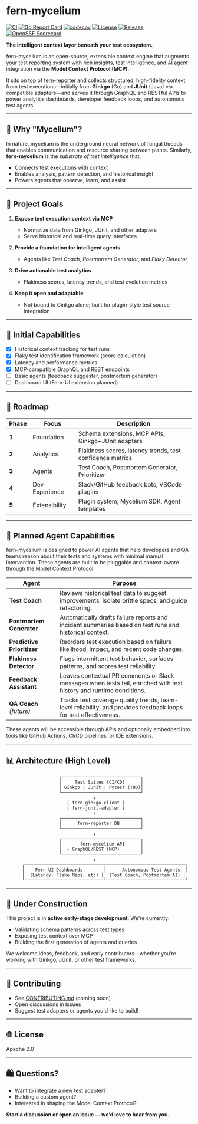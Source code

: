 # fern-mycelium

[![CI](https://github.com/guidewire-oss/fern-mycelium/workflows/Fern%20Mycelium%20CI%20Pipeline/badge.svg)](https://github.com/guidewire-oss/fern-mycelium/actions)
[![Go Report Card](https://goreportcard.com/badge/github.com/guidewire-oss/fern-mycelium)](https://goreportcard.com/report/github.com/guidewire-oss/fern-mycelium)
[![codecov](https://codecov.io/gh/guidewire-oss/fern-mycelium/branch/main/graph/badge.svg)](https://codecov.io/gh/guidewire-oss/fern-mycelium)
[![License](https://img.shields.io/github/license/guidewire-oss/fern-mycelium.svg)](LICENSE)
[![Release](https://img.shields.io/github/release/guidewire-oss/fern-mycelium.svg)](https://github.com/guidewire-oss/fern-mycelium/releases)
[![OpenSSF Scorecard](https://api.securityscorecards.dev/projects/github.com/guidewire-oss/fern-mycelium/badge)](https://securityscorecards.dev/viewer/?uri=github.com/guidewire-oss/fern-mycelium)

**The intelligent context layer beneath your test ecosystem.**

fern-mycelium is an open-source, extensible context engine that augments your test reporting system with rich insights, test intelligence, and AI agent integration via the **Model Context Protocol (MCP)**.

It sits on top of [fern-reporter](https://github.com/guidewire-oss/fern-reporter) and collects structured, high-fidelity context from test executions—initially from **Ginkgo** (Go) and **JUnit** (Java) via compatible adapters—and serves it through GraphQL and RESTful APIs to power analytics dashboards, developer feedback loops, and autonomous test agents.

---

## 🌱 Why "Mycelium"?

In nature, mycelium is the underground neural network of fungal threads that enables communication and resource sharing between plants. Similarly, **fern-mycelium** is the *substrate of test intelligence* that:

- Connects test executions with context
- Enables analysis, pattern detection, and historical insight
- Powers agents that observe, learn, and assist

---

## 🚀 Project Goals

1. **Expose test execution context via MCP**
   - Normalize data from Ginkgo, JUnit, and other adapters
   - Serve historical and real-time query interfaces

2. **Provide a foundation for intelligent agents**
   - Agents like *Test Coach*, *Postmortem Generator*, and *Flaky Detector*

3. **Drive actionable test analytics**
   - Flakiness scores, latency trends, and test evolution metrics

4. **Keep it open and adaptable**
   - Not bound to Ginkgo alone; built for plugin-style test source integration

---

## 🔹 Initial Capabilities

- [x] Historical context tracking for test runs
- [x] Flaky test identification framework (score calculation)
- [x] Latency and performance metrics
- [x] MCP-compatible GraphQL and REST endpoints
- [ ] Basic agents (feedback suggester, postmortem generator)
- [ ] Dashboard UI (Fern-UI extension planned)

---

## 🔄 Roadmap

| Phase | Focus | Description |
|-------|-------|-------------|
| **1** | Foundation | Schema extensions, MCP APIs, Ginkgo+JUnit adapters |
| **2** | Analytics | Flakiness scores, latency trends, test confidence metrics |
| **3** | Agents | Test Coach, Postmortem Generator, Prioritizer |
| **4** | Dev Experience | Slack/GitHub feedback bots, VSCode plugins |
| **5** | Extensibility | Plugin system, Mycelium SDK, Agent templates |

---

## 🧠 Planned Agent Capabilities

fern-mycelium is designed to power AI agents that help developers and QA teams reason about their tests and systems with minimal manual intervention. These agents are built to be pluggable and context-aware through the Model Context Protocol.

| Agent | Purpose |
|-------|---------|
| **Test Coach** | Reviews historical test data to suggest improvements, isolate brittle specs, and guide refactoring. |
| **Postmortem Generator** | Automatically drafts failure reports and incident summaries based on test runs and historical context. |
| **Predictive Prioritizer** | Reorders test execution based on failure likelihood, impact, and recent code changes. |
| **Flakiness Detector** | Flags intermittent test behavior, surfaces patterns, and scores test reliability. |
| **Feedback Assistant** | Leaves contextual PR comments or Slack messages when tests fail, enriched with test history and runtime conditions. |
| **QA Coach** *(future)* | Tracks test coverage quality trends, team-level reliability, and provides feedback loops for test effectiveness. |

These agents will be accessible through APIs and optionally embedded into tools like GitHub Actions, CI/CD pipelines, or IDE extensions.

---

## 📊 Architecture (High Level)

```text
                    ┌──────────────────────────────┐
                    │     Test Suites (CI/CD)      │
                    │ Ginkgo | JUnit | Pytest (TBD)│
                    └──────────────────────────────┘
                                 ↓
                       [ fern-ginkgo-client ]
                       [ fern-junit-adapter ]
                                 ↓
                    ┌──────────────────────────────┐
                    │      fern-reporter DB        │
                    └──────────────────────────────┘
                                 ↓
                    ┌──────────────────────────────┐
                    │       fern-mycelium API      │
                    │  - GraphQL/REST (MCP)        │
                    └──────────────────────────────┘
                                 ↓
      ┌──────────────────────────────┬──────────────────────────────┐
      │    Fern-UI Dashboards        │      Autonomous Test Agents  │
      │  (Latency, Flake Maps, etc) │  (Test Coach, Postmortem AI) │
      └──────────────────────────────┴──────────────────────────────┘
```

---

## 🚧 Under Construction

This project is in **active early-stage development**. We're currently:

- Validating schema patterns across test types
- Exposing test context over MCP
- Building the first generation of agents and queries

We welcome ideas, feedback, and early contributors—whether you’re working with Ginkgo, JUnit, or other test frameworks.

---

## 🛌 Contributing

- See [CONTRIBUTING.md](./CONTRIBUTING.md) (coming soon)
- Open discussions in Issues
- Suggest test adapters or agents you'd like to build!

---

## 🌐 License

Apache 2.0

---

## 🛍️ Questions?

- Want to integrate a new test adapter?
- Building a custom agent?
- Interested in shaping the Model Context Protocol?

**Start a discussion or open an issue — we’d love to hear from you.**
